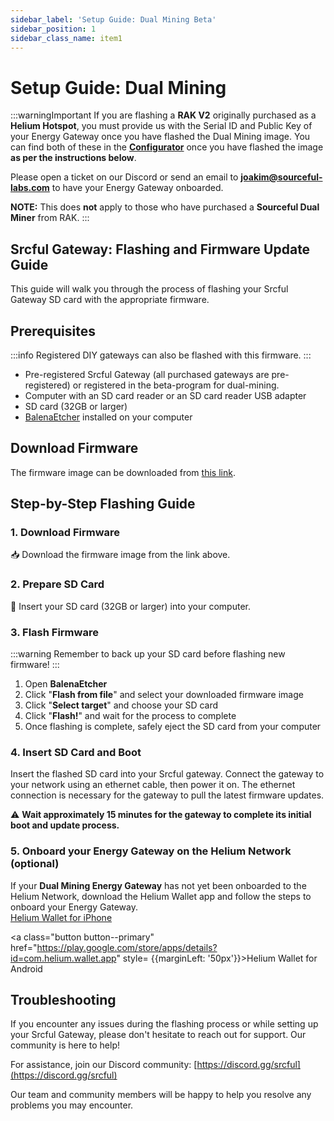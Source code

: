 ```yaml
---
sidebar_label: 'Setup Guide: Dual Mining Beta'
sidebar_position: 1
sidebar_class_name: item1
---
```


# Setup Guide: Dual Mining

:::warningImportant
If you are flashing a **RAK V2** originally purchased as a **Helium Hotspot**, you must provide us with the Serial ID and Public Key of your Energy Gateway once you have flashed the Dual Mining image. You can find both of these in the [**Configurator**](https://app.srcful.io) once you have flashed the image **as per the instructions below**.

Please open a ticket on our Discord or send an email to **joakim@sourceful-labs.com** to have your Energy Gateway onboarded.

**NOTE:** This does **not** apply to those who have purchased a **Sourceful Dual Miner** from RAK.
:::

## Srcful Gateway: Flashing and Firmware Update Guide

This guide will walk you through the process of flashing your Srcful Gateway SD card with the appropriate firmware.

## Prerequisites

:::info
Registered DIY gateways can also be flashed with this firmware.
:::

- Pre-registered Srcful Gateway (all purchased gateways are pre-registered) or registered in the beta-program for dual-mining.
- Computer with an SD card reader or an SD card reader USB adapter
- SD card (32GB or larger)
- [BalenaEtcher](https://www.balena.io/etcher/) installed on your computer

## Download Firmware

The firmware image can be downloaded from [this link](https://drive.google.com/file/d/1htflaEc_TirxVub1eGe4Q2SRN-CiB7zp/view?usp=sharing).

## Step-by-Step Flashing Guide

### 1. Download Firmware

📥 Download the firmware image from the link above.

### 2. Prepare SD Card

💾 Insert your SD card (32GB or larger) into your computer.

### 3. Flash Firmware

:::warning
Remember to back up your SD card before flashing new firmware!
:::

1. Open **BalenaEtcher**
2. Click "**Flash from file**" and select your downloaded firmware image
3. Click "**Select target**" and choose your SD card
4. Click "**Flash!**" and wait for the process to complete
5. Once flashing is complete, safely eject the SD card from your computer

### 4. Insert SD Card and Boot

Insert the flashed SD card into your Srcful gateway. Connect the gateway to your network using an ethernet cable, then power it on. The ethernet connection is necessary for the gateway to pull the latest firmware updates.

⚠️ **Wait approximately 15 minutes for the gateway to complete its initial boot and update process.**

### 5. Onboard your Energy Gateway on the Helium Network (optional)

If your **Dual Mining Energy Gateway** has not yet been onboarded to the Helium Network, download the Helium Wallet app and follow the steps to onboard your Energy Gateway.
<br/>
<a class="button button--primary" href="https://apps.apple.com/se/app/helium-wallet/id1609525848?l=en-GB ">Helium Wallet for iPhone</a>

<a class="button button--primary" href="https://play.google.com/store/apps/details?id=com.helium.wallet.app" style= {{marginLeft: '50px'}}>Helium Wallet for Android</a>

## Troubleshooting

If you encounter any issues during the flashing process or while setting up your Srcful Gateway, please don't hesitate to reach out for support. Our community is here to help!

For assistance, join our Discord community: [https://discord.gg/srcful](https://discord.gg/srcful)

Our team and community members will be happy to help you resolve any problems you may encounter.